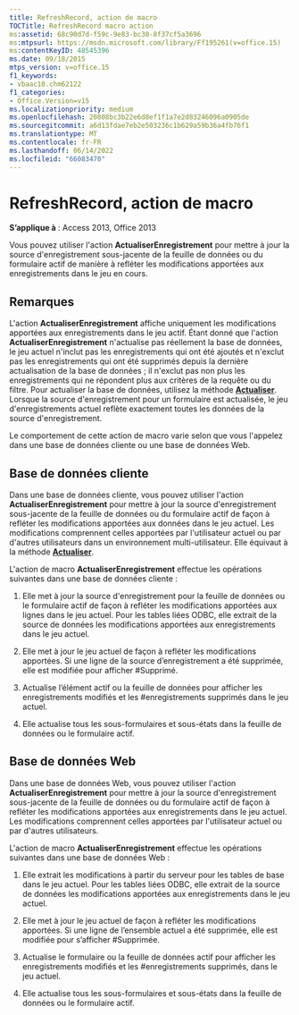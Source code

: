 ```yaml
---
title: RefreshRecord, action de macro
TOCTitle: RefreshRecord macro action
ms:assetid: 68c90d7d-f59c-9e83-bc30-8f37cf5a3696
ms:mtpsurl: https://msdn.microsoft.com/library/Ff195261(v=office.15)
ms:contentKeyID: 48545396
ms.date: 09/18/2015
mtps_version: v=office.15
f1_keywords:
- vbaac10.chm62122
f1_categories:
- Office.Version=v15
ms.localizationpriority: medium
ms.openlocfilehash: 20808bc3b22e6d8ef1f1a7e2d83246096a0905de
ms.sourcegitcommit: a6d13fdae7eb2e503236c1b629a59b36a4fb76f1
ms.translationtype: MT
ms.contentlocale: fr-FR
ms.lasthandoff: 06/14/2022
ms.locfileid: "66083470"
---
```

# <a name="refreshrecord-macro-action"></a>RefreshRecord, action de macro


**S’applique à** : Access 2013, Office 2013

Vous pouvez utiliser l'action **ActualiserEnregistrement** pour mettre à jour la source d'enregistrement sous-jacente de la feuille de données ou du formulaire actif de manière à refléter les modifications apportées aux enregistrements dans le jeu en cours.

## <a name="remarks"></a>Remarques

L'action **ActualiserEnregistrement** affiche uniquement les modifications apportées aux enregistrements dans le jeu actif. Étant donné que l'action **ActualiserEnregistrement** n'actualise pas réellement la base de données, le jeu actuel n'inclut pas les enregistrements qui ont été ajoutés et n'exclut pas les enregistrements qui ont été supprimés depuis la dernière actualisation de la base de données ; il n'exclut pas non plus les enregistrements qui ne répondent plus aux critères de la requête ou du filtre. Pour actualiser la base de données, utilisez la méthode **[Actualiser](requery-macro-action.md)**. Lorsque la source d'enregistrement pour un formulaire est actualisée, le jeu d'enregistrements actuel reflète exactement toutes les données de la source d'enregistrement.

Le comportement de cette action de macro varie selon que vous l'appelez dans une base de données cliente ou une base de données Web.

## <a name="client-database"></a>Base de données cliente

Dans une base de données cliente, vous pouvez utiliser l'action **ActualiserEnregistrement** pour mettre à jour la source d'enregistrement sous-jacente de la feuille de données ou du formulaire actif de façon à refléter les modifications apportées aux données dans le jeu actuel. Les modifications comprennent celles apportées par l'utilisateur actuel ou par d'autres utilisateurs dans un environnement multi-utilisateur. Elle équivaut à la méthode **[Actualiser](/office/vba/api/Access.Form.Refresh)**.

L'action de macro **ActualiserEnregistrement** effectue les opérations suivantes dans une base de données cliente :

1.  Elle met à jour la source d'enregistrement pour la feuille de données ou le formulaire actif de façon à refléter les modifications apportées aux lignes dans le jeu actuel. Pour les tables liées ODBC, elle extrait de la source de données les modifications apportées aux enregistrements dans le jeu actuel.

2.  Elle met à jour le jeu actuel de façon à refléter les modifications apportées. Si une ligne de la source d’enregistrement a été supprimée, elle est modifiée pour afficher \#Supprimé.

3.  Actualise l’élément actif ou la feuille de données pour afficher les enregistrements modifiés et les \#enregistrements supprimés dans le jeu actuel.

4.  Elle actualise tous les sous-formulaires et sous-états dans la feuille de données ou le formulaire actif.

## <a name="web-database"></a>Base de données Web

Dans une base de données Web, vous pouvez utiliser l'action **ActualiserEnregistrement** pour mettre à jour la source d'enregistrement sous-jacente de la feuille de données ou du formulaire actif de façon à refléter les modifications apportées aux enregistrements dans le jeu actuel. Les modifications comprennent celles apportées par l'utilisateur actuel ou par d'autres utilisateurs.

L'action de macro **ActualiserEnregistrement** effectue les opérations suivantes dans une base de données Web :

1.  Elle extrait les modifications à partir du serveur pour les tables de base dans le jeu actuel. Pour les tables liées ODBC, elle extrait de la source de données les modifications apportées aux enregistrements dans le jeu actuel.

2.  Elle met à jour le jeu actuel de façon à refléter les modifications apportées. Si une ligne de l’ensemble actuel a été supprimée, elle est modifiée pour s’afficher \#Supprimée.

3.  Actualise le formulaire ou la feuille de données actif pour afficher les enregistrements modifiés et les \#enregistrements supprimés, dans le jeu actuel.

4.  Elle actualise tous les sous-formulaires et sous-états dans la feuille de données ou le formulaire actif.
